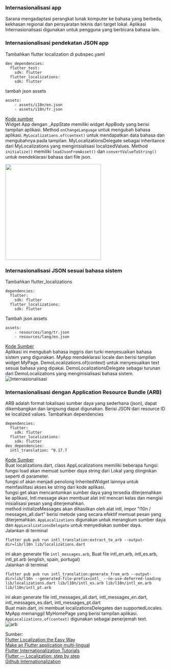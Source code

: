 ### Internasionalisasi app
Sarana mengadaptasi perangkat lunak komputer ke bahasa yang berbeda, kekhasan regional dan persyaratan teknis dari target lokal. 
Aplikasi Internasionalisasi digunakan untuk pengguna yang berbicara bahasa lain.
### Internasionalisasi pendekatan JSON app
Tambahkan flutter localization di pubspec.yaml
```
dev_dependencies:
  flutter_test:
    sdk: flutter
  flutter_localizations:
    sdk: flutter
```
tambah json assets
```
assets: 
    - assets/i18n/en.json
    - assets/i18n/fr.json
```
[Kode sumber](https://github.com/Fourthten/praxis-academy/tree/master/novice/03-05/latihan/localization_i18n)\
Widget App dengan _AppState memiliki widget AppBody yang berisi tampilan aplikasi. 
Method `onChangeLanguage` untuk mengubah bahasa aplikasi. 
`MyLocalizations.of(context)` untuk mendapatkan data bahasa dan mengubahnya pada tampilan. 
MyLocalizationsDelegate sebagai inheritance dari MyLocalizations yang menginisialisasi localizedValues. 
Method `initialize()` memiliki `loadJsonFromAsset()` dan `convertValueToString()` untuk mendeklarasi bahasa dari file json. 

<img src="https://github.com/Fourthten/praxis-academy/blob/master/novice/03-05/latihan/record/localizationi18n.gif" width="300">

### Internasionalisasi JSON sesuai bahasa sistem
Tambahkan flutter_localizations
```
dependencies:
  flutter:
    sdk: flutter
  flutter_localizations:
    sdk: flutter
```
Tambah json assets
```
assets: 
    - resources/lang/tr.json
    - resources/lang/en.json
```
[Kode Sumber](https://github.com/Fourthten/praxis-academy/tree/master/novice/03-05/latihan/internationalis_json)\
Aplikasi ini mengubah bahasa inggris dan turki menyesuaikan bahasa sistem yang digunakan. 
MyApp mendeklarasi locale dan berisi tampilan widget MyPage. 
DemoLocalizations.of(context) untuk menyesuaikan text sesuai bahasa yang dipakai. 
DemoLocalizationsDelegate sebagai turunan dari DemoLocalizations yang menginisialisasi bahasa sistem.\
![Internasionalisasi](https://github.com/Fourthten/praxis-academy/blob/master/novice/03-05/latihan/images/internationalis.PNG)
### Internasionalisasi dengan Application Resource Bundle (ARB)
ARB adalah format lokalisasi sumber daya yang sederhana (json), dapat dikembangkan dan langsung dapat digunakan. Berisi JSON dari resource ID ke localized values. 
Tambahkan dependencies
```
dependencies:
  flutter:
    sdk: flutter
  flutter_localizations:
    sdk: flutter
dev_dependencies:  
  intl_translation: ^0.17.7
```
[Kode Sumber](https://github.com/Fourthten/praxis-academy/tree/master/novice/03-05/latihan/arb_internasionalis)\
Buat localizations.dart, class AppLocalizations memiliki beberapa fungsi:\
fungsi load akan memuat sumber daya string dari Lokal yang diinginkan seperti di parameter.\
fungsi of akan menjadi penolong InheritedWidget lainnya untuk memfasilitasi akses ke string dari kode aplikasi.\
fungsi get akan mencantumkan sumber daya yang tersedia diterjemahkan ke aplikasi, Intl.message akan membuat alat intl mencari kelas dan mengisi inisialisasi pesan yang diterjemahkan.\
method initializeMessages akan dihasilkan oleh alat intl, impor "l10n / messages_all.dart" berisi metode yang secara efektif memuat pesan yang diterjemahkan.
`AppLocalizations` digunakan untuk merangkum sumber daya dan `AppLocalizationsDelegate` untuk menyediakan sumber daya.\
Jalankan di terminal
```
flutter pub pub run intl_translation:extract_to_arb --output-dir=lib/l10n lib/localizations.dart
```
ini akan generate file `intl_messages.arb`, Buat file intl_en.arb, intl_es.arb, intl_pt.arb (english, spain, portugal)\
Jalankan di terminal
```
flutter pub pub run intl_translation:generate_from_arb --output-dir=lib/l10n --generated-file-prefix=intl_ --no-use-deferred-loading lib/localizations.dart lib/l10n/intl_es.arb lib/l10n/intl_en.arb lib/l10n/intl_pt.arb
```
ini akan generate file intl_messages_all.dart, intl_messages_en.dart, intl_messages_es.dart, intl_messages_pt.dart\
Buat main.dart, ini membuat localizationsDelegates dan supportedLocales. MyApp memanggil MyHomePage yang berisi tampilan aplikasi. 
`AppLocalizations.of(context)` digunakan sebagai penerjemah text.\
![arb](https://github.com/Fourthten/praxis-academy/blob/master/novice/03-05/latihan/images/arb_internasionalis.PNG)

Sumber:\
[Flutter Localization the Easy Way](https://resocoder.com/2019/06/01/flutter-localization-the-easy-way-internationalization-with-json/)\
[Make an Flutter application multi-lingual](https://www.didierboelens.com/2018/04/internationalization---make-an-flutter-application-multi-lingual/)\
[Flutter Internationalization Tutorials](https://medium.com/@datvt9312/flutter-internationalization-tutorials-d8f0f711e7f)\
[Flutter — Localization: step by step](https://proandroiddev.com/flutter-localization-step-by-step-30f95d06018d)\
[Github Internationalization](https://github.com/anilcancakir/flutter-internationalization)
